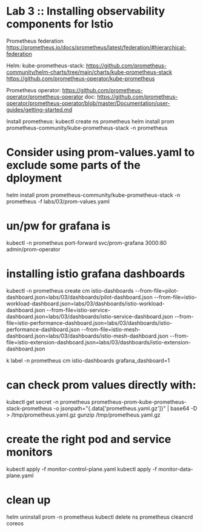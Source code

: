 # Lab 3 :: Installing observability components for Istio

Prometheus federation https://prometheus.io/docs/prometheus/latest/federation/#hierarchical-federation

Helm: kube-prometheus-stack:
https://github.com/prometheus-community/helm-charts/tree/main/charts/kube-prometheus-stack
https://github.com/prometheus-operator/kube-prometheus

Prometheus operator:
https://github.com/prometheus-operator/prometheus-operator
doc: https://github.com/prometheus-operator/prometheus-operator/blob/master/Documentation/user-guides/getting-started.md


Install prometheus:
kubectl create ns prometheus
helm install prom prometheus-community/kube-prometheus-stack -n prometheus

# Consider using prom-values.yaml to exclude some parts of the dployment

helm install prom prometheus-community/kube-prometheus-stack -n prometheus -f labs/03/prom-values.yaml

# un/pw for grafana is 
kubectl -n prometheus port-forward svc/prom-grafana 3000:80
admin/prom-operator

# installing istio grafana dashboards
kubectl -n prometheus create cm istio-dashboards --from-file=pilot-dashboard.json=labs/03/dashboards/pilot-dashboard.json --from-file=istio-workload-dashboard.json=labs/03/dashboards/istio-workload-dashboard.json --from-file=istio-service-dashboard.json=labs/03/dashboards/istio-service-dashboard.json --from-file=istio-performance-dashboard.json=labs/03/dashboards/istio-performance-dashboard.json --from-file=istio-mesh-dashboard.json=labs/03/dashboards/istio-mesh-dashboard.json --from-file=istio-extension-dashboard.json=labs/03/dashboards/istio-extension-dashboard.json


k label -n prometheus cm istio-dashboards grafana_dashboard=1

# can check prom values directly with:
kubectl get secret -n prometheus prometheus-prom-kube-prometheus-stack-prometheus -o jsonpath="{.data['prometheus\.yaml\.gz']}" | base64 -D > /tmp/prometheus.yaml.gz
gunzip /tmp/prometheus.yaml.gz

# create the right pod and service monitors
kubectl apply -f monitor-control-plane.yaml
kubectl apply -f monitor-data-plane.yaml



# clean up
helm uninstall prom -n prometheus
kubectl delete ns prometheus
cleancrd coreos